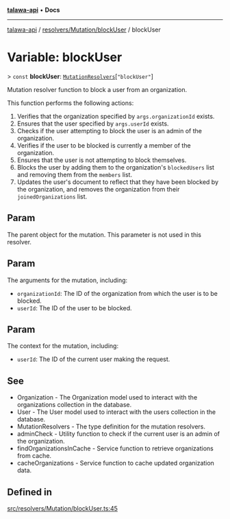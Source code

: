 [**talawa-api**](../../../../README.md) • **Docs**

***

[talawa-api](../../../../modules.md) / [resolvers/Mutation/blockUser](../README.md) / blockUser

# Variable: blockUser

\> `const` **blockUser**: [`MutationResolvers`](../../../../types/generatedGraphQLTypes/type-aliases/MutationResolvers.md)\[`"blockUser"`\]

Mutation resolver function to block a user from an organization.

This function performs the following actions:
1. Verifies that the organization specified by `args.organizationId` exists.
2. Ensures that the user specified by `args.userId` exists.
3. Checks if the user attempting to block the user is an admin of the organization.
4. Verifies if the user to be blocked is currently a member of the organization.
5. Ensures that the user is not attempting to block themselves.
6. Blocks the user by adding them to the organization's `blockedUsers` list and removing them from the `members` list.
7. Updates the user's document to reflect that they have been blocked by the organization, and removes the organization from their `joinedOrganizations` list.

## Param

The parent object for the mutation. This parameter is not used in this resolver.

## Param

The arguments for the mutation, including:
  - `organizationId`: The ID of the organization from which the user is to be blocked.
  - `userId`: The ID of the user to be blocked.

## Param

The context for the mutation, including:
  - `userId`: The ID of the current user making the request.

## See

 - Organization - The Organization model used to interact with the organizations collection in the database.
 - User - The User model used to interact with the users collection in the database.
 - MutationResolvers - The type definition for the mutation resolvers.
 - adminCheck - Utility function to check if the current user is an admin of the organization.
 - findOrganizationsInCache - Service function to retrieve organizations from cache.
 - cacheOrganizations - Service function to cache updated organization data.

## Defined in

[src/resolvers/Mutation/blockUser.ts:45](https://github.com/PalisadoesFoundation/talawa-api/blob/c952c7a3bfd4b8b910fbae10313f5402ade5a9d4/src/resolvers/Mutation/blockUser.ts#L45)
